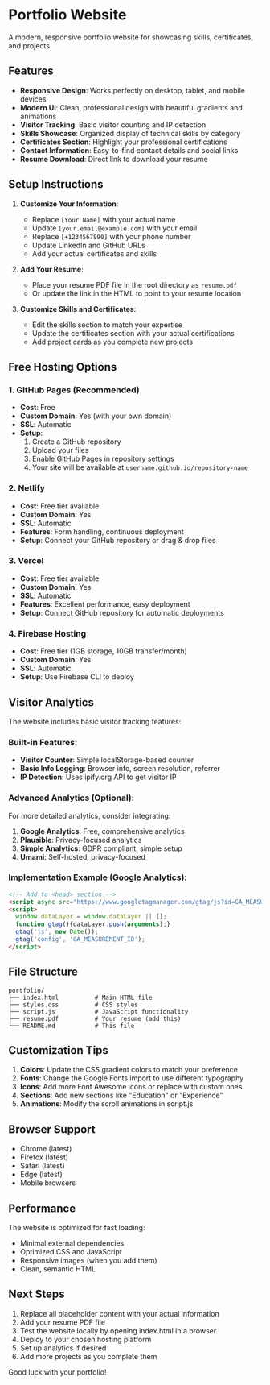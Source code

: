 # Portfolio Website

A modern, responsive portfolio website for showcasing skills, certificates, and projects.

## Features

- **Responsive Design**: Works perfectly on desktop, tablet, and mobile devices
- **Modern UI**: Clean, professional design with beautiful gradients and animations
- **Visitor Tracking**: Basic visitor counting and IP detection
- **Skills Showcase**: Organized display of technical skills by category
- **Certificates Section**: Highlight your professional certifications
- **Contact Information**: Easy-to-find contact details and social links
- **Resume Download**: Direct link to download your resume

## Setup Instructions

1. **Customize Your Information**:
   - Replace `[Your Name]` with your actual name
   - Update `[your.email@example.com]` with your email
   - Replace `[+1234567890]` with your phone number
   - Update LinkedIn and GitHub URLs
   - Add your actual certificates and skills

2. **Add Your Resume**:
   - Place your resume PDF file in the root directory as `resume.pdf`
   - Or update the link in the HTML to point to your resume location

3. **Customize Skills and Certificates**:
   - Edit the skills section to match your expertise
   - Update the certificates section with your actual certifications
   - Add project cards as you complete new projects

## Free Hosting Options

### 1. GitHub Pages (Recommended)
- **Cost**: Free
- **Custom Domain**: Yes (with your own domain)
- **SSL**: Automatic
- **Setup**: 
  1. Create a GitHub repository
  2. Upload your files
  3. Enable GitHub Pages in repository settings
  4. Your site will be available at `username.github.io/repository-name`

### 2. Netlify
- **Cost**: Free tier available
- **Custom Domain**: Yes
- **SSL**: Automatic
- **Features**: Form handling, continuous deployment
- **Setup**: Connect your GitHub repository or drag & drop files

### 3. Vercel
- **Cost**: Free tier available
- **Custom Domain**: Yes
- **SSL**: Automatic
- **Features**: Excellent performance, easy deployment
- **Setup**: Connect GitHub repository for automatic deployments

### 4. Firebase Hosting
- **Cost**: Free tier (1GB storage, 10GB transfer/month)
- **Custom Domain**: Yes
- **SSL**: Automatic
- **Setup**: Use Firebase CLI to deploy

## Visitor Analytics

The website includes basic visitor tracking features:

### Built-in Features:
- **Visitor Counter**: Simple localStorage-based counter
- **Basic Info Logging**: Browser info, screen resolution, referrer
- **IP Detection**: Uses ipify.org API to get visitor IP

### Advanced Analytics (Optional):
For more detailed analytics, consider integrating:

1. **Google Analytics**: Free, comprehensive analytics
2. **Plausible**: Privacy-focused analytics
3. **Simple Analytics**: GDPR compliant, simple setup
4. **Umami**: Self-hosted, privacy-focused

### Implementation Example (Google Analytics):
```html
<!-- Add to <head> section -->
<script async src="https://www.googletagmanager.com/gtag/js?id=GA_MEASUREMENT_ID"></script>
<script>
  window.dataLayer = window.dataLayer || [];
  function gtag(){dataLayer.push(arguments);}
  gtag('js', new Date());
  gtag('config', 'GA_MEASUREMENT_ID');
</script>
```

## File Structure

```
portfolio/
├── index.html          # Main HTML file
├── styles.css          # CSS styles
├── script.js           # JavaScript functionality
├── resume.pdf          # Your resume (add this)
└── README.md           # This file
```

## Customization Tips

1. **Colors**: Update the CSS gradient colors to match your preference
2. **Fonts**: Change the Google Fonts import to use different typography
3. **Icons**: Add more Font Awesome icons or replace with custom ones
4. **Sections**: Add new sections like "Education" or "Experience"
5. **Animations**: Modify the scroll animations in script.js

## Browser Support

- Chrome (latest)
- Firefox (latest)
- Safari (latest)
- Edge (latest)
- Mobile browsers

## Performance

The website is optimized for fast loading:
- Minimal external dependencies
- Optimized CSS and JavaScript
- Responsive images (when you add them)
- Clean, semantic HTML

## Next Steps

1. Replace all placeholder content with your actual information
2. Add your resume PDF file
3. Test the website locally by opening index.html in a browser
4. Deploy to your chosen hosting platform
5. Set up analytics if desired
6. Add more projects as you complete them

Good luck with your portfolio!